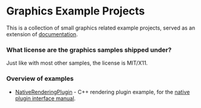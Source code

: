 # Graphics Example Projects

This is a collection of small graphics related example projects, served as an extension of [documentation](http://docs.unity3d.com/).


### What license are the graphics samples shipped under?

Just like with most other samples, the license is MIT/X11.


### Overview of examples

* [NativeRenderingPlugin](NativeRenderingPlugin) - C++ rendering plugin example, for the [native plugin interface manual](http://docs.unity3d.com/Manual/NativePluginInterface.html).